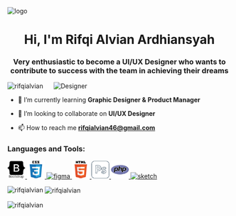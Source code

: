 ![logo](https://cdn.mos.cms.futurecdn.net/GyLF2qZSSHMSHEr5i5N3zS.png)
<h1 align="center">Hi, I'm Rifqi Alvian Ardhiansyah</h1>
<h3 align="center">Very enthusiastic to become a UI/UX Designer who wants to contribute to success with the team in achieving their dreams</h3>

<img align="right" alt="Designer" width="400" src="https://cdn.dribbble.com/users/4422816/screenshots/8803765/media/fffb308d1d7a24a8687346c57ae1ff36.gif">

<p align="left"> <img src="https://komarev.com/ghpvc/?username=rifqialvian&label=Profile%20views&color=0e75b6&style=flat" alt="rifqialvian" /> </p>

- 🌱 I’m currently learning **Graphic Designer & Product Manager**

- 👯 I’m looking to collaborate on **UI/UX Designer**

- 📫 How to reach me **rifqialvian46@gmail.com**

<h3 align="left">Languages and Tools:</h3>
<p align="left"> <a href="https://getbootstrap.com" target="_blank" rel="noreferrer"> <img src="https://raw.githubusercontent.com/devicons/devicon/master/icons/bootstrap/bootstrap-plain-wordmark.svg" alt="bootstrap" width="40" height="40"/> </a> <a href="https://www.w3schools.com/css/" target="_blank" rel="noreferrer"> <img src="https://raw.githubusercontent.com/devicons/devicon/master/icons/css3/css3-original-wordmark.svg" alt="css3" width="40" height="40"/> </a> <a href="https://www.figma.com/" target="_blank" rel="noreferrer"> <img src="https://www.vectorlogo.zone/logos/figma/figma-icon.svg" alt="figma" width="40" height="40"/> </a> <a href="https://www.w3.org/html/" target="_blank" rel="noreferrer"> <img src="https://raw.githubusercontent.com/devicons/devicon/master/icons/html5/html5-original-wordmark.svg" alt="html5" width="40" height="40"/> </a> <a href="https://www.photoshop.com/en" target="_blank" rel="noreferrer"> <img src="https://raw.githubusercontent.com/devicons/devicon/master/icons/photoshop/photoshop-line.svg" alt="photoshop" width="40" height="40"/> </a> <a href="https://www.php.net" target="_blank" rel="noreferrer"> <img src="https://raw.githubusercontent.com/devicons/devicon/master/icons/php/php-original.svg" alt="php" width="40" height="40"/> </a> <a href="https://www.sketch.com/" target="_blank" rel="noreferrer"> <img src="https://www.vectorlogo.zone/logos/sketchapp/sketchapp-icon.svg" alt="sketch" width="40" height="40"/> </a> </p>

<p><img align="left" src="https://github-readme-stats.vercel.app/api/top-langs?username=rifqialvian&show_icons=true&locale=en&layout=compact" alt="rifqialvian" /></p>

<p>&nbsp;<img align="center" src="https://github-readme-stats.vercel.app/api?username=rifqialvian&show_icons=true&locale=en" alt="rifqialvian" /></p>

<p><img align="center" src="https://github-readme-streak-stats.herokuapp.com/?user=rifqialvian&" alt="rifqialvian" /></p>
